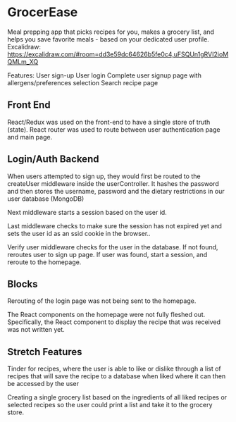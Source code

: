 # GrocerEase

Meal prepping app that picks recipes for you, makes a grocery list, and helps you save favorite meals - based on your dedicated user profile.
Excalidraw: https://excalidraw.com/#room=dd3e59dc64626b5fe0c4,uFSQUn1gRVI2ioMQMLm_XQ

Features:
User sign-up
User login
Complete user signup page with allergens/preferences selection
Search recipe page

## Front End

React/Redux was used on the front-end to have a single store of truth (state). React router was used to route between user authentication page and main page.

## Login/Auth Backend

When users attempted to sign up, they would first be routed to the createUser middleware inside the userController. It hashes the password and then stores the username, password and the dietary restrictions in our user database (MongoDB)

Next middleware starts a session based on the user id.

Last middleware checks to make sure the session has not expired yet and sets the user id as an ssid cookie in the browser..

Verify user middleware checks for the user in the database. If not found, reroutes user to sign up page.
If user was found, start a session, and reroute to the homepage.

## Blocks

Rerouting of the login page was not being sent to the homepage.

The React components on the homepage were not fully fleshed out. Specifically, the React component to display the recipe that was received was not written yet.

## Stretch Features

Tinder for recipes, where the user is able to like or dislike through a list of recipes that will save the recipe to a database when liked where it can then be accessed by the user

Creating a single grocery list based on the ingredients of all liked recipes or selected recipes so the user could print a list and take it to the grocery store. 
